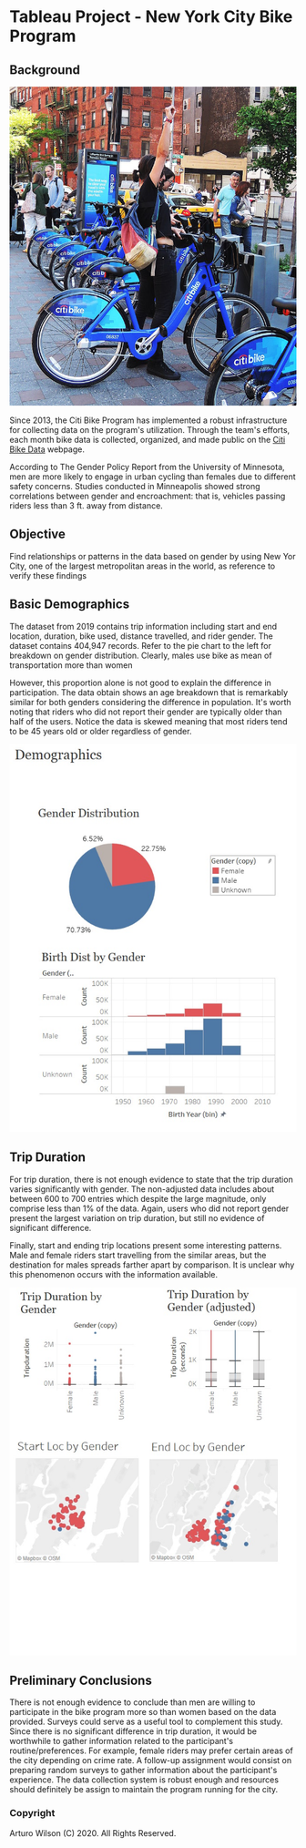 # Tableau Project - New York City Bike Program

## Background

![Citi-Bikes](images/citi-bike-station-bikes.jpg)

Since 2013, the Citi Bike Program has implemented a robust infrastructure for collecting data on the program's utilization. Through the team's efforts, each month bike data is collected, organized, and made public on the [Citi Bike Data](https://www.citibikenyc.com/system-data) webpage.

According to The Gender Policy Report from the University of Minnesota, men are more likely to engage in urban cycling than females due to different safety concerns. Studies conducted in Minneapolis showed strong correlations between gender and encroachment: that is, vehicles passing riders less than 3 ft. away from distance.

## Objective

Find relationships or patterns in the data based on gender by using New Yor City, one of the largest metropolitan areas in the world, as reference to verify these findings

## Basic Demographics

The dataset from 2019 contains trip information including start and end location, duration, bike used, distance travelled, and rider gender. The dataset contains 404,947 records. Refer to the pie chart to the left for breakdown on gender distribution. Clearly, males use bike as mean of transportation more than women

However, this proportion alone is not good to explain the difference in participation. The data obtain shows an age breakdown that is remarkably similar for both genders considering the difference in population. It's worth noting that riders who did not report their gender are typically older than  half of the users. Notice the data is skewed meaning that most riders tend to be 45 years old or older regardless of gender.

![demographics](images/demographics.jpg)

## Trip Duration

For trip duration, there is not enough evidence to state that the trip duration varies significantly with gender. The non-adjusted data includes about between 600 to 700 entries which despite the large magnitude, only comprise less than 1% of the data. Again, users who did not report gender present the largest variation on trip duration, but still no evidence of significant difference.

Finally, start and ending trip locations present some interesting patterns. Male and female riders start travelling from the similar areas, but the destination for males spreads farther apart by comparison. It is unclear why this phenomenon occurs with the information available.  

![trip](images/trip_duration.jpg)

## Preliminary Conclusions

There is not enough evidence to conclude than men are willing to participate in the bike program more so than women based on the data provided. Surveys could serve as a useful tool to complement this study. Since there is no significant difference in trip duration, it would be worthwhile to gather information related to the participant's routine/preferences. For example, female riders may prefer certain areas of the city depending on crime rate. A follow-up assignment would consist on preparing random surveys to gather information about the participant's experience. The data collection system is robust enough and resources should definitely be assign to maintain the program running for the city. 

### Copyright

Arturo Wilson (C) 2020. All Rights Reserved.
